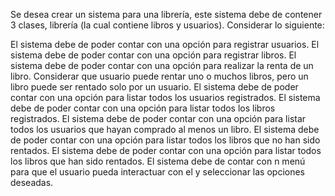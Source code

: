Se desea crear un sistema para una librería, este sistema debe de contener 3 clases, librería (la cual contiene libros y usuarios).  Considerar lo siguiente:

El sistema debe de poder contar con una opción para registrar usuarios.
El sistema debe de poder contar con una opción para registrar libros.
El sistema debe de poder contar con una opción para realizar la renta de un libro.
Considerar que usuario puede rentar uno o muchos libros, pero un libro puede ser rentado solo por un usuario.
El sistema debe de poder contar con una opción para listar todos los usuarios registrados.
El sistema debe de poder contar con una opción para listar todos los libros registrados.
El sistema debe de poder contar con una opción para listar todos los usuarios que hayan comprado al menos un libro.
El sistema debe de poder contar con una opción para listar todos los libros que no han sido rentados.
El sistema debe de poder contar con una opción para listar todos los libros que han sido rentados.
El sistema debe de contar con n menú para que el usuario pueda interactuar con el y seleccionar las opciones deseadas.

